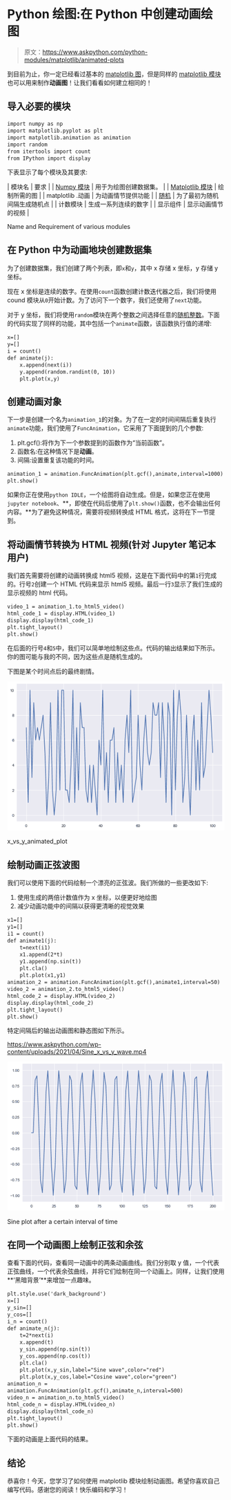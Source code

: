 # Python 绘图:在 Python 中创建动画绘图

> 原文：<https://www.askpython.com/python-modules/matplotlib/animated-plots>

到目前为止，你一定已经看过基本的 [matplotlib 图](https://www.askpython.com/python-modules/matplotlib/3-dimensional-plots-in-python)，但是同样的 [matplotlib 模块](https://www.askpython.com/python-modules/matplotlib/python-matplotlib)也可以用来制作**动画图**！让我们看看如何建立相同的！

## 导入必要的模块

```
import numpy as np
import matplotlib.pyplot as plt
import matplotlib.animation as animation
import random
from itertools import count
from IPython import display

```

下表显示了每个模块及其要求:

| 模块名 | 要求 |
| [Numpy 模块](https://www.askpython.com/python-modules/numpy/python-numpy-module) | 用于为绘图创建数据集。 |
| [Matplotlib 模块](https://www.askpython.com/python-modules/matplotlib/python-matplotlib) | 绘制所需的图 |
| matplotlib .动画 | 为动画情节提供功能 |
| [随机](https://www.askpython.com/python-modules/python-random-module-generate-random-numbers-sequences) | 为了最初为随机间隔生成随机点 |
| 计数模块 | 生成一系列连续的数字 |
| 显示组件 | 显示动画情节的视频 |

Name and Requirement of various modules

## 在 Python 中为动画地块创建数据集

为了创建数据集，我们创建了两个列表，即`x`和`y`，其中 x 存储 x 坐标，y 存储 y 坐标。

现在 x 坐标是连续的数字。在使用`count`函数创建计数迭代器之后，我们将使用 cound 模块从`0`开始计数。为了访问下一个数字，我们还使用了`next`功能。

对于 y 坐标，我们将使用`random`模块在两个整数之间选择任意的[随机整数](https://www.askpython.com/python-modules/python-randint-method)。下面的代码实现了同样的功能，其中包括一个`animate`函数，该函数执行值的递增:

```
x=[]
y=[]
i = count()
def animate(j):
    x.append(next(i))
    y.append(random.randint(0, 10))
    plt.plot(x,y)

```

## 创建动画对象

下一步是创建一个名为`animation_1`的对象。为了在一定的时间间隔后重复执行`animate`功能，我们使用了`FuncAnimation`，它采用了下面提到的几个参数:

1.  plt.gcf():将作为下一个参数提到的函数作为“当前函数”。
2.  函数名:在这种情况下是**动画**。
3.  间隔:设置重复该功能的时间。

```
animation_1 = animation.FuncAnimation(plt.gcf(),animate,interval=1000)
plt.show()

```

如果你正在使用`python IDLE`，一个绘图将自动生成。但是，如果您正在使用`jupyter notebook`、**，即使在代码后使用了`plt.show()`函数，也不会输出任何内容。**为了避免这种情况，需要将视频转换成 HTML 格式，这将在下一节提到。

## 将动画情节转换为 HTML 视频(针对 Jupyter 笔记本用户)

我们首先需要将创建的动画转换成 html5 视频，这是在下面代码中的第`1`行完成的。行号`2`创建一个 HTML 代码来显示 html5 视频。最后一行`3`显示了我们生成的显示视频的 html 代码。

```
video_1 = animation_1.to_html5_video()
html_code_1 = display.HTML(video_1)
display.display(html_code_1)
plt.tight_layout()
plt.show()

```

在后面的行号`4`和`5`中，我们可以简单地绘制这些点。代码的输出结果如下所示。你的图可能与我的不同，因为这些点是随机生成的。

下图是某个时间点后的最终剧情。

![Python animated plots](img/eab4b96a4eed39d62c5a6a701031c7cd.png)

x_vs_y_animated_plot

## 绘制动画正弦波图

我们可以使用下面的代码绘制一个漂亮的正弦波。我们所做的一些更改如下:

1.  使用生成的两倍计数值作为 x 坐标，以便更好地绘图
2.  减少动画功能中的间隔以获得更清晰的视觉效果

```
x1=[]
y1=[]
i1 = count()
def animate1(j):
    t=next(i1)
    x1.append(2*t)
    y1.append(np.sin(t))
    plt.cla()
    plt.plot(x1,y1)
animation_2 = animation.FuncAnimation(plt.gcf(),animate1,interval=50)
video_2 = animation_2.to_html5_video()
html_code_2 = display.HTML(video_2)
display.display(html_code_2)
plt.tight_layout()
plt.show()

```

特定间隔后的输出动画图和静态图如下所示。

<https://www.askpython.com/wp-content/uploads/2021/04/Sine_x_vs_y_wave.mp4>

 ![Python animated plots sine wave](img/d3b6c29751b722d69d0cf81d4e0a74a5.png)

Sine plot after a certain interval of time

## 在同一个动画图上绘制正弦和余弦

查看下面的代码，查看同一动画中的两条动画曲线。我们分别取 y 值，一个代表正弦曲线，一个代表余弦曲线，并将它们绘制在同一个动画上。同样，让我们使用**‘黑暗背景’**来增加一点趣味。

```
plt.style.use('dark_background')
x=[]
y_sin=[]
y_cos=[]
i_n = count()
def animate_n(j):
    t=2*next(i)
    x.append(t)
    y_sin.append(np.sin(t))
    y_cos.append(np.cos(t))
    plt.cla()
    plt.plot(x,y_sin,label="Sine wave",color="red")
    plt.plot(x,y_cos,label="Cosine wave",color="green")
animation_n = animation.FuncAnimation(plt.gcf(),animate_n,interval=500)
video_n = animation_n.to_html5_video()
html_code_n = display.HTML(video_n)
display.display(html_code_n)
plt.tight_layout()
plt.show()

```

下面的动画是上面代码的结果。

## 结论

恭喜你！今天，您学习了如何使用 matplotlib 模块绘制动画图。希望你喜欢自己编写代码。感谢您的阅读！快乐编码和学习！